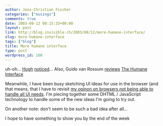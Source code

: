 ```yaml
---
author: Jens-Christian Fischer
categories: ["musings"]
comments: true
date: 2003-08-12 08:15:33+00:00
layout: post
link: http://blog.invisible.ch/2003/08/12/more-humane-interface/
slug: more-humane-interface
tags: ["blog"]
title: More humane interface
type: post
wordpress_id: 160
---
```


uh-oh... [Hugh](http://www.cabezal.com/blog) [noticed](http://www.cabezal.com/blog/archives/000618.shtml#000618)...
Also, Guido van Rossum [reviews](http://www.artima.com/forums/flat.jsp?forum=106&thread=4790) [The Humane Interface](/archives/000155.html)

Meanwhile, I have been busy sketching UI ideas for use in the browser (and that means, that I have to revisit [my opinon on browsers not being able to handle all UI needs](/archives/000132.html). I'm piecing together some DHTML / JavaScript technology to handle some of the new ideas I'm going to try out.

On another note: <iframes> don't seem to be such a bad idea after all...

I hope to have something to show you by the end of the week
